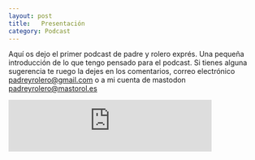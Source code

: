 ```yaml
---
layout: post
title:   Presentación 
category: Podcast
---
```

Aquí os dejo el primer podcast de padre y rolero exprés. Una pequeña introducción de lo que tengo pensado para el podcast. Si tienes alguna sugerencia te ruego la dejes en los comentarios, correo electrónico padreyrolero@gmail.com o a mi cuenta de mastodon padreyrolero@mastorol.es

<iframe src="https://podcasters.spotify.com/pod/show/padreyrolero/embed/episodes/Podcast-exprs-e24nhrh" height="102px" width="400px" frameborder="0" scrolling="no"></iframe>
